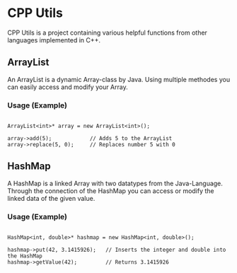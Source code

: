 # CPP Utils

CPP Utils is a project containing various helpful functions from other languages implemented in C++.

## ArrayList

An ArrayList is a dynamic Array-class by Java. 
Using multiple methodes you can easily access and modify your Array.

### Usage (Example)
```

ArrayList<int>* array = new ArrayList<int>();

array->add(5);            // Adds 5 to the ArrayList
array->replace(5, 0);     // Replaces number 5 with 0

```

## HashMap

A HashMap is a linked Array with two datatypes from the Java-Language.
Through the connection of the HashMap you can access or modify the linked data of the given value.

### Usage (Example)
```

HashMap<int, double>* hashmap = new HashMap<int, double>();

hashmap->put(42, 3.1415926);   // Inserts the integer and double into the HashMap
hashmap->getValue(42);         // Returns 3.1415926

```
